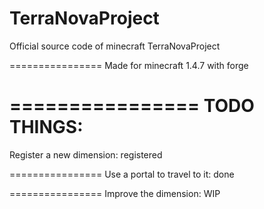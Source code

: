 TerraNovaProject
================

Official source code of minecraft TerraNovaProject

================
Made for minecraft 1.4.7 with forge

================
TODO THINGS:
================
Register a new dimension: registered

================
Use a portal to travel to it: done

================
Improve the dimension: WIP

